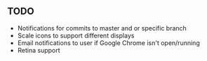 ## TODO
- Notifications for commits to master and or specific branch
- Scale icons to support different displays
- Email notifications to user if Google Chrome isn't open/running
- Retina support
